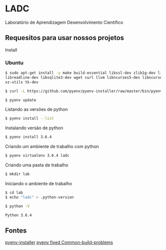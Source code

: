 # LADC

Laboratório de Aprendizagem Desenvolvimento Científico

## Requesitos para usar nossos projetos

Install 

### Ubuntu

```bash
$ sudo apt-get install -y make build-essential libssl-dev zlib1g-dev libbz2-dev \
libreadline-dev libsqlite3-dev wget curl llvm libncurses5-dev libncursesw5-dev \
xz-utils tk-dev
```

```bash
$ curl -L https://github.com/pyenv/pyenv-installer/raw/master/bin/pyenv-installer | bash
```

```bash
$ pyenv update
```

Listando as versões de python

```bash
$ pyenv install --list
```

Instalando versão de python

```bash
$ pyenv install 3.6.4
```

Criando um ambiente de trabalho com python

```bash
$ pyenv virtualenv 3.6.4 ladc
```

Criando uma pasta de trabalho

```bash
$ mkdir lab
```

Iniciando o ambiente de trabalho

```bash
$ cd lab
$ echo "ladc" > .python-version
```

```bash
$ python -V
```

```bash
Python 3.6.4
```

## Fontes

[pyenv-installer](https://github.com/pyenv/pyenv-installer)
[pyenv fixed Common-build-problems](https://github.com/pyenv/pyenv/wiki/Common-build-problems)

